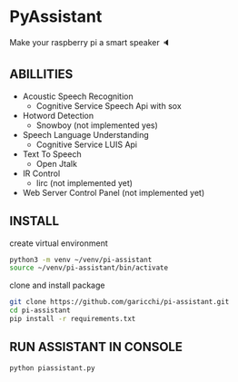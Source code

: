 # PyAssistant
Make your raspberry pi a smart speaker :speaker:

## ABILLITIES

- Acoustic Speech Recognition
    - Cognitive Service Speech Api with sox
- Hotword Detection
    - Snowboy (not implemented yes)
- Speech Language Understanding
    - Cognitive Service LUIS Api
- Text To Speech
    - Open Jtalk
- IR Control
    - lirc (not implemented yet)
- Web Server Control Panel (not implemented yet)

## INSTALL

create virtual environment
```sh
python3 -m venv ~/venv/pi-assistant
source ~/venv/pi-assistant/bin/activate
```

clone and install package
```sh
git clone https://github.com/garicchi/pi-assistant.git
cd pi-assistant
pip install -r requirements.txt
```

## RUN ASSISTANT IN CONSOLE

```sh
python piassistant.py
```
